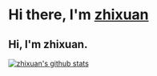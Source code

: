 # Hi there, I'm [zhixuan](https://www.zhixuan.tk)

## Hi, I'm zhixuan.

[![zhixuan's github stats](https://github-readme-stats.vercel.app/api?username=zhixuan666)](https://github.com/anuraghazra/github-readme-stats)